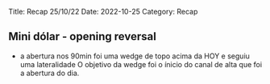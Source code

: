 Title: Recap 25/10/22
Date: 2022-10-25
Category: Recap

## Mini dólar - opening reversal

* a abertura nos 90min foi uma wedge de topo acima da HOY e seguiu uma lateralidade 
O objetivo da wedge foi o ínicio do canal de alta que foi a abertura do dia.
